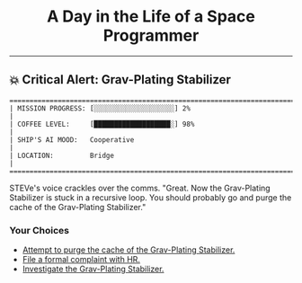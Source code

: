 <h1 align="center">A Day in the Life of a Space Programmer</h1>

---

<h2 id="node-29">💥 Critical Alert: Grav-Plating Stabilizer</h2>

```
========================================================================
| MISSION PROGRESS: [░░░░░░░░░░░░░░░░░░░░] 2%                                  |
| COFFEE LEVEL:     [███████████████████░] 98%                                 |
| SHIP'S AI MOOD:   Cooperative                                                |
| LOCATION:         Bridge                                                     |
========================================================================
```

STEVe's voice crackles over the comms. "Great. Now the Grav-Plating Stabilizer is stuck in a recursive loop. You should probably go and purge the cache of the Grav-Plating Stabilizer."



### Your Choices

*   [Attempt to purge the cache of the Grav-Plating Stabilizer.](./README-0031.md)
*   [File a formal complaint with HR.](./README-0033.md)
*   [Investigate the Grav-Plating Stabilizer.](./README-0033.md)
